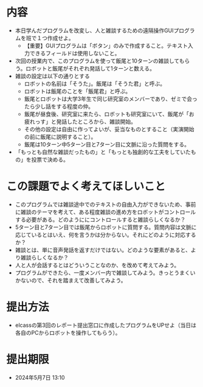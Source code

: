 # 内容
- 本日学んだプログラムを改変し、人と雑談するための遠隔操作GUIプログラムを班で１つ作成せよ。
  - 【重要】GUIプログラムは「ボタン」のみで作成すること。テキスト入力できるフィールドは使用しないこと。
- 次回の授業内で、このプログラムを使って飯尾と10ターンの雑談してもらう。ロボットと飯尾がそれぞれ発話して1ターンと数える。
- 雑談の設定は以下の通りとする
  - ロボットの名前は「そうた」。飯尾は「そうた君」と呼ぶ。
  - ロボットは飯尾のことを「飯尾君」と呼ぶ。
  - 飯尾とロボットは大学3年生で同じ研究室のメンバーであり、ゼミで会ったら少し話をする程度の仲。
  - 飯尾が昼食後、研究室に来たら、ロボットも研究室にいて、飯尾が「お疲れっす」と発話したところから、雑談開始。
  - その他の設定は自由に作ってよいが、妥当なものとすること（実演開始の前に飯尾に説明すること）。
  - 飯尾は10ターン中5ターン目と7ターン目に文脈に沿った質問をする。
- 「もっとも自然な雑談だったもの」と「もっとも独創的な工夫をしていたもの」を投票で決める。

# この課題でよく考えてほしいこと
- このプログラムでは雑談途中でのテキストの自由入力ができないため、事前に雑談のテーマを考えて、ある程度雑談の進め方をロボットがコントロールする必要がある。どのようににコントロールすると雑談らしくなるか？
- 5ターン目と7ターン目では飯尾からロボットに質問する。質問内容は文脈に応じているとはいえ、何を言うかは分からない。それにどのように対応するか？
- 雑談とは、単に音声発話を返すだけではない。どのような要素があると、より雑談らしくなるか？
- 人と人が会話するとはどういうことなのか、を改めて考えてみよう。
- プログラムができたら、一度メンバー内で雑談してみよう。きっとうまくいかないので、それを踏まえて改善してみよう。
# 提出方法
- elcassの第3回のレポート提出窓口に作成したプログラムをUPせよ（当日は各自のPCからロボットを操作してもらう）。
# 提出期限
- 2024年5月7日 13:10